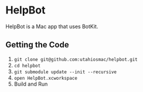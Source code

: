 # HelpBot

HelpBot is a Mac app that uses BotKit.

## Getting the Code

1. `git clone git@github.com:utahiosmac/helpbot.git`
1. `cd helpbot`
1. `git submodule update --init --recursive`
1. `open HelpBot.xcworkspace`
1. Build and Run

